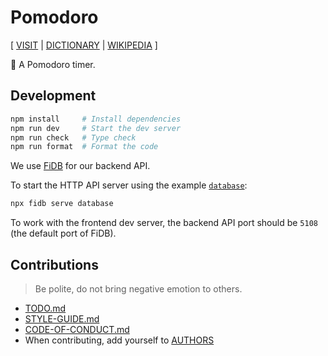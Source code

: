 # Pomodoro

[ [VISIT](https://pomodoro.fidb.app)
| [DICTIONARY](https://en.wiktionary.org/wiki/pomodoro)
| [WIKIPEDIA](https://en.wikipedia.org/wiki/Pomodoro_Technique) ]

🍅 A Pomodoro timer.

## Development

```sh
npm install     # Install dependencies
npm run dev     # Start the dev server
npm run check   # Type check
npm run format  # Format the code
```

We use [FiDB](https://github.com/fidb-official/fidb) for our backend API.

To start the HTTP API server using the example [`database`](database):

```sh
npx fidb serve database
```

To work with the frontend dev server,
the backend API port should be `5108`
(the default port of FiDB).

## Contributions

> Be polite, do not bring negative emotion to others.

- [TODO.md](TODO.md)
- [STYLE-GUIDE.md](STYLE-GUIDE.md)
- [CODE-OF-CONDUCT.md](CODE-OF-CONDUCT.md)
- When contributing, add yourself to [AUTHORS](AUTHORS)
